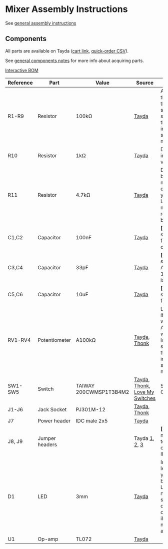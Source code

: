 # Mixer Assembly Instructions

See [general assembly instructions](https://quinnfreedman.github.io/modular/docs/assembly)

## Components

All parts are available on Tayda ([cart link](https://www.taydaelectronics.com/savecartpro/index/savenewquote/qid/39240677892), [quick-order CSV](https://freemodular.org/modules/Mixer/fm_mixer_tayda_bom.csv)).

See [general components notes](https://quinnfreedman.github.io/modular/docs/components) for more info about acquiring parts.

[Interactive BOM](https://quinnfreedman.github.io/fm-artifacts/Mixer/mixer_pcb_interactive_bom.html)

| Reference | Part             | Value                                   | Source  | Comment |
| --------- | ---------------- | --------------------------------------- | ------- | ------- |
| R1-R9     | Resistor         | 100kΩ                                   | [Tayda](https://www.taydaelectronics.com/10-x-resistor-100k-ohm-1-4w-1-metal-film-pkg-of-10.html) | Any value is fine for these, as long as they are all the same, and are significantly higher than the output impedance of the sources you are mixing. |
| R10       | Resistor         | 1kΩ                                     | [Tayda](https://www.taydaelectronics.com/10-x-resistor-1k-ohm-1-4w-1-metal-film-pkg-of-10.html) | Determines output impedance. Any value is fine. |
| R11       | Resistor         | 4.7kΩ                                   | [Tayda](https://www.taydaelectronics.com/resistors/1-4w-metal-film-resistors/10-x-resistor-4-7k-ohm-1-4w-1-metal-film-pkg-of-10.html) | Determines LED brightness. You may want to use a different value if you have different LEDs. A lower value means less resistance and brighter LEDs. |
| C1,C2     | Capacitor        | 100nF                                   | [Tayda](https://www.taydaelectronics.com/a-553-0-1uf-50v-ceramic-disc-capacitor-pkg-of-10.html) | **[Optional]** Power supply noise filtering/decoupling capacitor |
| C3,C4     | Capacitor        | 33pF                                    | [Tayda](https://www.taydaelectronics.com/10-x-33pf-50v-ceramic-disc-capacitor-pkg-of-10.html) | **[Optional]** Amp stabilization. Anything in the 100pF-33pF range is probably fine. |
| C5,C6     | Capacitor        | 10uF                                    | [Tayda](https://www.taydaelectronics.com/10uf-16v-85c-radial-electrolytic-capacitor.html) | **[Optional]** Power supply noise filtering capacitor |
| RV1-RV4   | Potentiometer    | A100kΩ                                  | [Tayda](https://www.taydaelectronics.com/potentiometer-variable-resistors/rotary-potentiometer/100k-ohm-logarithmic-taper-potentiometer-d-shaft-pcb-9mm.html), [Thonk](https://www.thonk.co.uk/shop/alpha-9mm-pots-dshaft/) | Logarithmic is best if you primarily want to mix audio. Any value should work for these as long as they are significantly higher than the output impedance of the sources you are mixing. |
| SW1-SW5   | Switch           | TAIWAY 200CWMSP1T3B4M2                  | [Tayda](https://www.taydaelectronics.com/sub-mini-toggle-switch-2m-series-spdt-on-on-pcb-pins.html), [Thonk](https://www.thonk.co.uk/shop/sub-mini-toggle-switches/), [Love My Switches](https://lovemyswitches.com/taiway-sub-mini-spdt-on-on-switch-pcb-mount-long-shaft/) | Sub-mini SPDT ON-ON |
| J1-J6     | Jack Socket      | PJ301M-12                               | [Tayda](https://www.taydaelectronics.com/pj-3001f-3-5-mm-mono-phone-jack.html), [Thonk](https://www.thonk.co.uk/shop/thonkiconn/) | |
| J7        | Power header     | IDC male 2x5                            | [Tayda](https://www.taydaelectronics.com/10-pin-box-header-connector-2-54mm.html) | |
| J8, J9    | Jumper headers   |                                         | Tayda [1](https://www.taydaelectronics.com/connectors-sockets/wafer-housing-crimp-terminal/9376-dup-housing-connector-2-54mm-2-pins.html), [2](https://www.taydaelectronics.com/crimp-terminal-connector-xh-2-54mm.html), [3](https://www.taydaelectronics.com/connectors-sockets/wafer-housing-crimp-terminal/xh-connectors/2-pins-jst-xh-2-54-male-connector-straight-180-degree.html) | **[Optional]** Chain multiple modules together by connecting OUT to IN. |
| D1        | LED              | 3mm                                     | [Tayda](https://www.taydaelectronics.com/led-3mm-red.html) | Indicates output level. Optionally, you could use a bidirectional/bipolar LED here. Using a normal LED as shown in the design, with anode on top, will only illuminate when the mixer is outputting a positive voltage. |
| U1        | Op-amp           | TL072                                   | [Tayda](https://www.taydaelectronics.com/tl072-low-noise-j-fet-dual-op-amp-ic.html) | |

